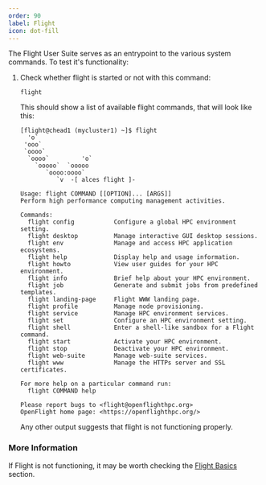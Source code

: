 ```yaml
---
order: 90
label: Flight
icon: dot-fill
---
```


The Flight User Suite serves as an entrypoint to the various system commands. To test it's functionality:

1. Check whether flight is started or not with this command:
    ```
    flight
    ```
    This should show a list of available flight commands, that will look like this:
    ```
    [flight@chead1 (mycluster1) ~]$ flight
      'o`
     'ooo`                                                        
     `oooo`                                                       
      `oooo`         'o`
        `ooooo`  `ooooo
           `oooo:oooo`
              `v  -[ alces flight ]- 

    Usage: flight COMMAND [[OPTION]... [ARGS]]
    Perform high performance computing management activities.

    Commands:
      flight config           Configure a global HPC environment setting.
      flight desktop          Manage interactive GUI desktop sessions.
      flight env              Manage and access HPC application ecosystems.
      flight help             Display help and usage information.
      flight howto            View user guides for your HPC environment.
      flight info             Brief help about your HPC environment.
      flight job              Generate and submit jobs from predefined templates.
      flight landing-page     Flight WWW landing page.
      flight profile          Manage node provisioning.
      flight service          Manage HPC environment services.
      flight set              Configure an HPC environment setting.
      flight shell            Enter a shell-like sandbox for a Flight command.
      flight start            Activate your HPC environment.
      flight stop             Deactivate your HPC environment.
      flight web-suite        Manage web-suite services.
      flight www              Manage the HTTPs server and SSL certificates.

    For more help on a particular command run:
      flight COMMAND help

    Please report bugs to <flight@openflighthpc.org>
    OpenFlight home page: <https://openflighthpc.org/>

    ```
    
    Any other output suggests that flight is not functioning properly. 

### More Information

If Flight is not functioning, it may be worth checking the [Flight Basics](/hpc_environment_usage/flight_overview/what_is_flight_user_suite/) section.




